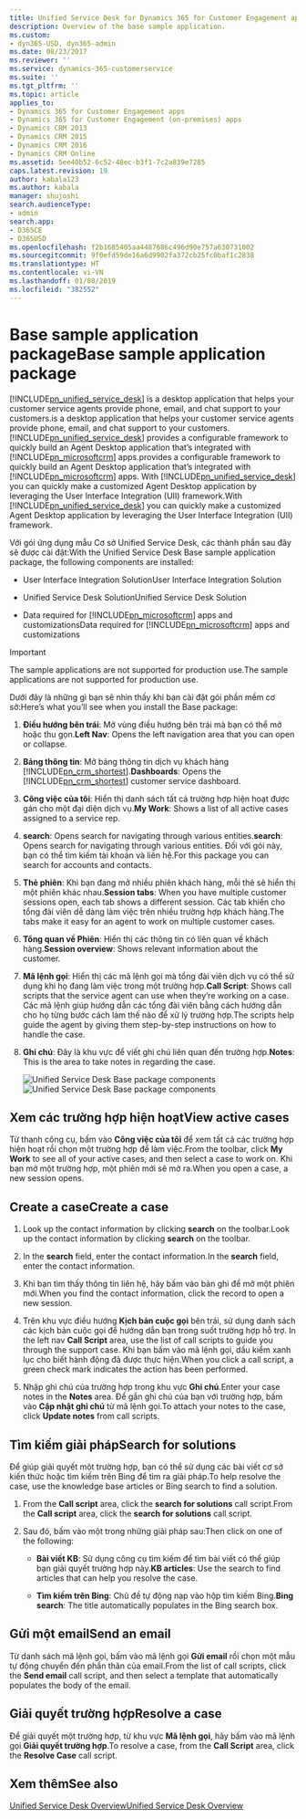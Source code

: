 ```yaml
---
title: Unified Service Desk for Dynamics 365 for Customer Engagement apps Base package | MicrosoftDocs
description: Overview of the base sample application.
ms.custom:
- dyn365-USD, dyn365-admin
ms.date: 08/23/2017
ms.reviewer: ''
ms.service: dynamics-365-customerservice
ms.suite: ''
ms.tgt_pltfrm: ''
ms.topic: article
applies_to:
- Dynamics 365 for Customer Engagement apps
- Dynamics 365 for Customer Engagement (on-premises) apps
- Dynamics CRM 2013
- Dynamics CRM 2015
- Dynamics CRM 2016
- Dynamics CRM Online
ms.assetid: 5ee40b52-6c52-48ec-b3f1-7c2a839e7285
caps.latest.revision: 19
author: kabala123
ms.author: kabala
manager: shujoshi
search.audienceType:
- admin
search.app:
- D365CE
- D365USD
ms.openlocfilehash: f2b1685405aa4487686c496d90e757a630731002
ms.sourcegitcommit: 9f0efd59de16a6d9902fa372cb25fc0baf1c2838
ms.translationtype: HT
ms.contentlocale: vi-VN
ms.lasthandoff: 01/08/2019
ms.locfileid: "382552"
---
```

# <a name="base-sample-application-package"></a><span data-ttu-id="4034b-103">Base sample application package</span><span class="sxs-lookup"><span data-stu-id="4034b-103">Base sample application package</span></span>
[!INCLUDE[pn_unified_service_desk](../../includes/pn-unified-service-desk.md)] <span data-ttu-id="4034b-104">is a desktop application that helps your customer service agents provide phone, email, and chat support to your customers.</span><span class="sxs-lookup"><span data-stu-id="4034b-104">is a desktop application that helps your customer service agents provide phone, email, and chat support to your customers.</span></span> [!INCLUDE[pn_unified_service_desk](../../includes/pn-unified-service-desk.md)] <span data-ttu-id="4034b-105">provides a configurable framework to quickly build an Agent Desktop application that’s integrated with [!INCLUDE[pn_microsoftcrm](../../includes/pn-microsoftcrm.md)] apps.</span><span class="sxs-lookup"><span data-stu-id="4034b-105">provides a configurable framework to quickly build an Agent Desktop application that’s integrated with [!INCLUDE[pn_microsoftcrm](../../includes/pn-microsoftcrm.md)] apps.</span></span> <span data-ttu-id="4034b-106">With [!INCLUDE[pn_unified_service_desk](../../includes/pn-unified-service-desk.md)] you can quickly make a customized Agent Desktop application by leveraging the User Interface Integration (UII) framework.</span><span class="sxs-lookup"><span data-stu-id="4034b-106">With [!INCLUDE[pn_unified_service_desk](../../includes/pn-unified-service-desk.md)] you can quickly make a customized Agent Desktop application by leveraging the User Interface Integration (UII) framework.</span></span>  
  
 <span data-ttu-id="4034b-107">Với gói ứng dụng mẫu Cơ sở Unified Service Desk, các thành phần sau đây sẽ được cài đặt:</span><span class="sxs-lookup"><span data-stu-id="4034b-107">With the Unified Service Desk Base sample application package, the following components are installed:</span></span>  
  
- <span data-ttu-id="4034b-108">User Interface Integration Solution</span><span class="sxs-lookup"><span data-stu-id="4034b-108">User Interface Integration Solution</span></span>  
  
- <span data-ttu-id="4034b-109">Unified Service Desk Solution</span><span class="sxs-lookup"><span data-stu-id="4034b-109">Unified Service Desk Solution</span></span>  
  
- <span data-ttu-id="4034b-110">Data required for [!INCLUDE[pn_microsoftcrm](../../includes/pn-microsoftcrm.md)] apps and customizations</span><span class="sxs-lookup"><span data-stu-id="4034b-110">Data required for [!INCLUDE[pn_microsoftcrm](../../includes/pn-microsoftcrm.md)] apps and customizations</span></span>  
  
> [!IMPORTANT]
>  <span data-ttu-id="4034b-111">The sample applications are not supported for production use.</span><span class="sxs-lookup"><span data-stu-id="4034b-111">The sample applications are not supported for production use.</span></span>  

  
 <span data-ttu-id="4034b-112">Dưới đây là những gì bạn sẽ nhìn thấy khi bạn cài đặt gói phần mềm cơ sở:</span><span class="sxs-lookup"><span data-stu-id="4034b-112">Here’s what you’ll see when you install the Base package:</span></span>  
  
1. <span data-ttu-id="4034b-113">**Điều hướng bên trái**: Mở vùng điều hướng bên trái mà bạn có thể mở hoặc thu gọn.</span><span class="sxs-lookup"><span data-stu-id="4034b-113">**Left Nav**: Opens the left navigation area that you can open or collapse.</span></span>  
  
2. <span data-ttu-id="4034b-114">**Bảng thông tin**: Mở bảng thông tin dịch vụ khách hàng [!INCLUDE[pn_crm_shortest](../../includes/pn-crm-shortest.md)].</span><span class="sxs-lookup"><span data-stu-id="4034b-114">**Dashboards**: Opens the [!INCLUDE[pn_crm_shortest](../../includes/pn-crm-shortest.md)] customer service dashboard.</span></span>  
  
3. <span data-ttu-id="4034b-115">**Công việc của tôi**: Hiển thị danh sách tất cả trường hợp hiện hoạt được gán cho một đại diện dịch vụ.</span><span class="sxs-lookup"><span data-stu-id="4034b-115">**My Work**: Shows a list of all active cases assigned to a service rep.</span></span>  
  
4. <span data-ttu-id="4034b-116">**search**: Opens search for navigating through various entities.</span><span class="sxs-lookup"><span data-stu-id="4034b-116">**search**: Opens search for navigating through various entities.</span></span> <span data-ttu-id="4034b-117">Đối với gói này, bạn có thể tìm kiếm tài khoản và liên hệ.</span><span class="sxs-lookup"><span data-stu-id="4034b-117">For this package you can search for accounts and contacts.</span></span>  
  
5. <span data-ttu-id="4034b-118">**Thẻ phiên**: Khi bạn đang mở nhiều phiên khách hàng, mỗi thẻ sẽ hiển thị một phiên khác nhau.</span><span class="sxs-lookup"><span data-stu-id="4034b-118">**Session tabs**: When you have multiple customer sessions open, each tab shows a different session.</span></span> <span data-ttu-id="4034b-119">Các tab khiến cho tổng đài viên dễ dàng làm việc trên nhiều trường hợp khách hàng.</span><span class="sxs-lookup"><span data-stu-id="4034b-119">The tabs make it easy for an agent to work on multiple customer cases.</span></span>  
  
6. <span data-ttu-id="4034b-120">**Tổng quan về Phiên**: Hiển thị các thông tin có liên quan về khách hàng.</span><span class="sxs-lookup"><span data-stu-id="4034b-120">**Session overview**: Shows relevant information about the customer.</span></span>  
  
7. <span data-ttu-id="4034b-121">**Mã lệnh gọi**: Hiển thị các mã lệnh gọi mà tổng đài viên dịch vụ có thể sử dụng khi họ đang làm việc trong một trường hợp.</span><span class="sxs-lookup"><span data-stu-id="4034b-121">**Call Script**: Shows call scripts that the service agent can use when they’re working on a case.</span></span> <span data-ttu-id="4034b-122">Các mã lệnh giúp hướng dẫn các tổng đài viên bằng cách hướng dẫn cho họ từng bước cách làm thế nào để xử lý trường hợp.</span><span class="sxs-lookup"><span data-stu-id="4034b-122">The scripts help guide the agent by giving them step-by-step instructions on how to handle the case.</span></span>  
  
8. <span data-ttu-id="4034b-123">**Ghi chú**: Đây là khu vực để viết ghi chú liên quan đến trường hợp.</span><span class="sxs-lookup"><span data-stu-id="4034b-123">**Notes**: This is the area to take notes in regarding the case.</span></span>  
  
   <span data-ttu-id="4034b-124">![Unified Service Desk Base package components](../../unified-service-desk/media/unifiedservicedeskbasepackage.png "Unified Service Desk Base package components")</span><span class="sxs-lookup"><span data-stu-id="4034b-124">![Unified Service Desk Base package components](../../unified-service-desk/media/unifiedservicedeskbasepackage.png "Unified Service Desk Base package components")</span></span>  
  
## <a name="view-active-cases"></a><span data-ttu-id="4034b-125">Xem các trường hợp hiện hoạt</span><span class="sxs-lookup"><span data-stu-id="4034b-125">View active cases</span></span>  
 <span data-ttu-id="4034b-126">Từ thanh công cụ, bấm vào **Công việc của tôi** để xem tất cả các trường hợp hiện hoạt rồi chọn một trường hợp để làm việc.</span><span class="sxs-lookup"><span data-stu-id="4034b-126">From the toolbar, click **My Work** to see all of your active cases, and then select a case to work on.</span></span> <span data-ttu-id="4034b-127">Khi bạn mở một trường hợp, một phiên mới sẽ mở ra.</span><span class="sxs-lookup"><span data-stu-id="4034b-127">When you open a case, a new session opens.</span></span>  
  
## <a name="create-a-case"></a><span data-ttu-id="4034b-128">Create a case</span><span class="sxs-lookup"><span data-stu-id="4034b-128">Create a case</span></span>  
  
1.  <span data-ttu-id="4034b-129">Look up the contact information by clicking **search** on the toolbar.</span><span class="sxs-lookup"><span data-stu-id="4034b-129">Look up the contact information by clicking **search** on the toolbar.</span></span>  
  
2.  <span data-ttu-id="4034b-130">In the **search** field, enter the contact information.</span><span class="sxs-lookup"><span data-stu-id="4034b-130">In the **search** field, enter the contact information.</span></span>  
  
3.  <span data-ttu-id="4034b-131">Khi bạn tìm thấy thông tin liên hệ, hãy bấm vào bản ghi để mở một phiên mới.</span><span class="sxs-lookup"><span data-stu-id="4034b-131">When you find the contact information, click the record to open a new session.</span></span>  
  
4.  <span data-ttu-id="4034b-132">Trên khu vực điều hướng **Kịch bản cuộc gọi** bên trái, sử dụng danh sách các kịch bản cuộc gọi để hướng dẫn bạn trong suốt trường hợp hỗ trợ. </span><span class="sxs-lookup"><span data-stu-id="4034b-132">In the left nav **Call Script** area, use the list of call scripts to guide you through the support case.</span></span> <span data-ttu-id="4034b-133">Khi bạn bấm vào mã lệnh gọi, dấu kiểm xanh lục cho biết hành động đã được thực hiện.</span><span class="sxs-lookup"><span data-stu-id="4034b-133">When you click a call script, a green check mark indicates the action has been performed.</span></span>  
  
5.  <span data-ttu-id="4034b-134">Nhập ghi chú của trường hợp trong khu vực **Ghi chú**.</span><span class="sxs-lookup"><span data-stu-id="4034b-134">Enter your case notes in the **Notes** area.</span></span> <span data-ttu-id="4034b-135">Để gắn ghi chú của bạn với trường hợp, bấm vào **Cập nhật ghi chú** từ mã lệnh gọi.</span><span class="sxs-lookup"><span data-stu-id="4034b-135">To attach your notes to the case, click **Update notes** from call scripts.</span></span>  
  
## <a name="search-for-solutions"></a><span data-ttu-id="4034b-136">Tìm kiếm giải pháp</span><span class="sxs-lookup"><span data-stu-id="4034b-136">Search for solutions</span></span>  
 <span data-ttu-id="4034b-137">Để giúp giải quyết một trường hợp, bạn có thể sử dụng các bài viết cơ sở kiến thức hoặc tìm kiếm trên Bing để tìm ra giải pháp.</span><span class="sxs-lookup"><span data-stu-id="4034b-137">To help resolve the case, use the knowledge base articles or Bing search to find a solution.</span></span>  
  
1.  <span data-ttu-id="4034b-138">From the **Call script** area, click the **search for solutions** call script.</span><span class="sxs-lookup"><span data-stu-id="4034b-138">From the **Call script** area, click the **search for solutions** call script.</span></span>  
  
2.  <span data-ttu-id="4034b-139">Sau đó, bấm vào một trong những giải pháp sau:</span><span class="sxs-lookup"><span data-stu-id="4034b-139">Then click on one of the following:</span></span>  
  
    - <span data-ttu-id="4034b-140">**Bài viết KB**: Sử dụng công cụ tìm kiếm để tìm bài viết có thể giúp bạn giải quyết trường hợp này.</span><span class="sxs-lookup"><span data-stu-id="4034b-140">**KB articles**: Use the search to find articles that can help you resolve the case.</span></span>  
  
    - <span data-ttu-id="4034b-141">**Tìm kiếm trên Bing**: Chủ đề tự động nạp vào hộp tìm kiếm Bing.</span><span class="sxs-lookup"><span data-stu-id="4034b-141">**Bing search**: The title automatically populates in the Bing search box.</span></span>  
  
## <a name="send-an-email"></a><span data-ttu-id="4034b-142">Gửi một email</span><span class="sxs-lookup"><span data-stu-id="4034b-142">Send an email</span></span>  
 <span data-ttu-id="4034b-143">Từ danh sách mã lệnh gọi, bấm vào mã lệnh gọi **Gửi email** rồi chọn một mẫu tự động chuyển đến phần thân của email.</span><span class="sxs-lookup"><span data-stu-id="4034b-143">From the list of call scripts, click the **Send email** call script, and then select a template that automatically populates the body of the email.</span></span>  
  
## <a name="resolve-a-case"></a><span data-ttu-id="4034b-144">Giải quyết trường hợp</span><span class="sxs-lookup"><span data-stu-id="4034b-144">Resolve a case</span></span>  
 <span data-ttu-id="4034b-145">Để giải quyết một trường hợp, từ khu vực **Mã lệnh gọi**, hãy bấm vào mã lệnh gọi **Giải quyết trường hợp**.</span><span class="sxs-lookup"><span data-stu-id="4034b-145">To resolve a case, from the **Call Script** area, click the **Resolve Case** call script.</span></span>  
  
## <a name="see-also"></a><span data-ttu-id="4034b-146">Xem thêm</span><span class="sxs-lookup"><span data-stu-id="4034b-146">See also</span></span>  
 [<span data-ttu-id="4034b-147">Unified Service Desk Overview</span><span class="sxs-lookup"><span data-stu-id="4034b-147">Unified Service Desk Overview</span></span>](../../unified-service-desk/admin/overview-unified-service-desk.md)

